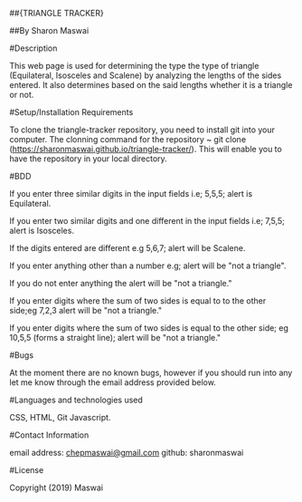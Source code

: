 ##{TRIANGLE TRACKER}

##By Sharon Maswai

#Description

This web page is used for determining the type the type of triangle (Equilateral, Isosceles and Scalene) by analyzing the lengths of the sides entered. It also determines based on the said lengths whether it is a triangle or not.

#Setup/Installation Requirements

To clone the triangle-tracker repository, you need to install git into your computer.
The clonning command for the repository ~ git clone (https://sharonmaswai.github.io/triangle-tracker/). This will enable you to have the repository in your local directory.

#BDD

If you enter three similar digits in the input fields i.e; 5,5,5; alert is Equilateral.

If you enter two similar digits and one different in the input fields i.e; 7,5,5; alert is Isosceles.

If the digits entered are different e.g 5,6,7; alert will be Scalene.

If you enter anything other than a number e.g; alert will be "not a triangle".

If you do not enter anything the alert will be "not a triangle."

If you enter digits where the sum of two sides is equal to to the other side;eg 7,2,3 alert will be "not a triangle."

If you enter digits where the sum of two sides is equal to the other side; eg 10,5,5 (forms a straight line); alert will be "not a triangle."

#Bugs

At the moment there are no known bugs, however if you should run into any let me know through the email address provided below.

#Languages and technologies used

CSS, HTML, Git Javascript.

#Contact Information

email address: chepmaswai@gmail.com
github: sharonmaswai

#License

 Copyright (2019) Maswai
